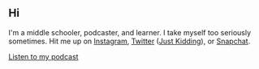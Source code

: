 ## Hi
I'm a middle schooler, podcaster, and learner. I take myself too seriously sometimes. Hit me up on [Instagram](https://www.instagram.com/suryamidha/), [Twitter](https://twitter.com/realdonaldtrump) ([Just Kidding](https://twitter.com/suryamidha)), or [Snapchat](https://www.snapchat.com/add/surya.midha).


[Listen to my podcast](https://itunes.apple.com/us/podcast/made-for-people/id1116879925)
